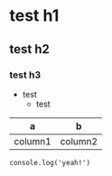 # test h1
## test h2
### test h3

- test
  - test

|a|b|
|---|---|
|column1|column2|

```
console.log('yeah!')
```
